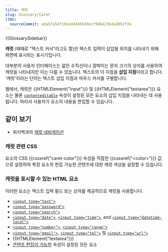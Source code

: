 ```yaml
---
title: 캐럿
slug: Glossary/Caret
l10n:
  sourceCommit: ada5fa5ef15eadd44b549ecf906423b4a2092f34
---
```


{{GlossarySidebar}}

**캐럿** (때때로 "텍스트 커서"라고도 함)은 텍스트 입력이 삽입될 위치를 나타내기 위해 화면에 표시되는 표시기입니다.

대부분의 사용자 인터페이스는 얇은 수직선이나 깜박이는 문자 크기의 상자를 사용하여 캐럿을 나타내지만 이는 다를 수 있습니다. 텍스트의 이 지점을 **삽입 지점**이라고 합니다. '캐럿'이라는 단어는 텍스트 삽입 지점과 마우스 커서를 구별합니다.

웹에서, 캐럿은 {{HTMLElement("input")}} 및 {{HTMLElement("textarea")}} 요소는 물론 [`contenteditable`](/ko/docs/Web/HTML/Global_attributes#contenteditable) 속성이 설정된 모든 요소의 삽입 지점을 나타내는 데 사용됩니다. 따라서 사용자가 요소의 내용을 편집할 수 있습니다.

## 같이 보기

- 위키백과의 [캐럿 네비게이션](https://en.wikipedia.org/wiki/Caret_navigation)

### 캐럿 관련 CSS

요소의 CSS {{cssxref("caret-color")}} 속성을 적절한 {{cssxref("&lt;color&gt;")}} 값으로 설정하여 특정 요소의 편집 가능한 콘텐츠에 대한 캐럿 색상을 설정할 수 있습니다.

### 캐럿을 표시할 수 있는 HTML 요소

이러한 요소는 텍스트 입력 필드 또는 상자를 제공하므로 캐럿을 사용합니다.

- [`<input type="text">`](/ko/docs/Web/HTML/Element/input/text)
- [`<input type="password">`](/ko/docs/Web/HTML/Element/input/password)
- [`<input type="search">`](/ko/docs/Web/HTML/Element/input/search)
- [`<input type="date">`](/ko/docs/Web/HTML/Element/input/date), [`<input type="time">`](/ko/docs/Web/HTML/Element/input/time), and [`<input type="datetime-local">`](/ko/docs/Web/HTML/Element/input/datetime-local)
- [`<input type="number">`](/ko/docs/Web/HTML/Element/input/number), [`<input type="range">`](/ko/docs/Web/HTML/Element/input/range)
- [`<input type="email">`](/ko/docs/Web/HTML/Element/input/email), [`<input type="tel">`](/ko/docs/Web/HTML/Element/input/tel) 및 [`<input type="url">`](/ko/docs/Web/HTML/Element/input/url)
- {{HTMLElement("textarea")}}
- [콘텐츠 편집이 가능한](/ko/docs/Web/HTML/Global_attributes#contenteditable) 속성이 설정된 모든 요소
